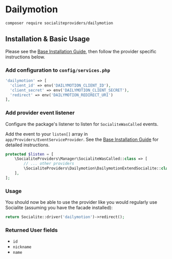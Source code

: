 # Dailymotion

```bash
composer require socialiteproviders/dailymotion
```

## Installation & Basic Usage

Please see the [Base Installation Guide](https://socialiteproviders.com/usage/), then follow the provider specific instructions below.

### Add configuration to `config/services.php`

```php
'dailymotion' => [    
  'client_id' => env('DAILYMOTION_CLIENT_ID'),  
  'client_secret' => env('DAILYMOTION_CLIENT_SECRET'),  
  'redirect' => env('DAILYMOTION_REDIRECT_URI') 
],
```

### Add provider event listener

Configure the package's listener to listen for `SocialiteWasCalled` events.

Add the event to your `listen[]` array in `app/Providers/EventServiceProvider`. See the [Base Installation Guide](https://socialiteproviders.com/usage/) for detailed instructions.

```php
protected $listen = [
    \SocialiteProviders\Manager\SocialiteWasCalled::class => [
        // ... other providers
        \SocialiteProviders\Dailymotion\DailymotionExtendSocialite::class.'@handle',
    ],
];
```

### Usage

You should now be able to use the provider like you would regularly use Socialite (assuming you have the facade installed):

```php
return Socialite::driver('dailymotion')->redirect();
```

### Returned User fields

- ``id``
- ``nickname``
- ``name``
